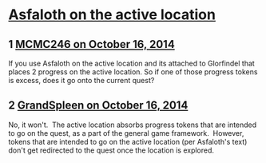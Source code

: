 # [Asfaloth on the active location](https://community.fantasyflightgames.com/topic/124989-asfaloth-on-the-active-location/)

## 1 [MCMC246 on October 16, 2014](https://community.fantasyflightgames.com/topic/124989-asfaloth-on-the-active-location/?do=findComment&comment=1301350)

If you use Asfaloth on the active location and its attached to Glorfindel that places 2 progress on the active location. So if one of those progress tokens is excess, does it go onto the current quest?

## 2 [GrandSpleen on October 16, 2014](https://community.fantasyflightgames.com/topic/124989-asfaloth-on-the-active-location/?do=findComment&comment=1301357)

No, it won't.  The active location absorbs progress tokens that are intended to go on the quest, as a part of the general game framework.  However, tokens that are intended to go on the active location (per Asfaloth's text) don't get redirected to the quest once the location is explored.

